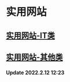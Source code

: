 # 实用网站
## <a href="https://co2git.github.io/website/IT" target="_blank">实用网站-IT类</a>
## <a href="https://co2git.github.io/website/others" target="_blank">实用网站-其他类</a>
#### Update 2022.2.12 12:23
